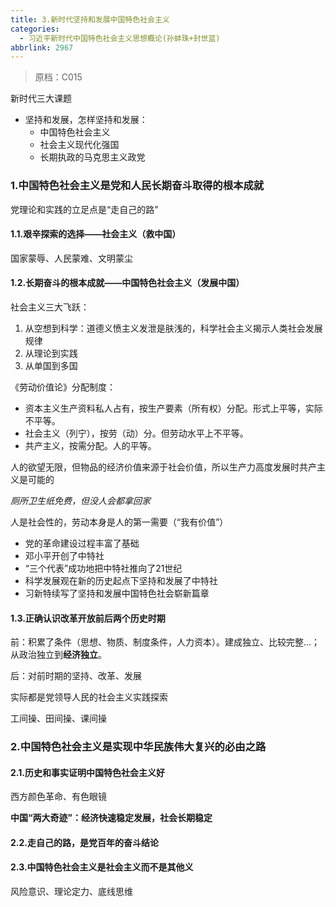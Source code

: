 ```yaml
---
title: 3.新时代坚持和发展中国特色社会主义
categories:
  - 习近平新时代中国特色社会主义思想概论(孙蚌珠+封世蓝)
abbrlink: 2967
---
```

> 原档：C015

新时代三大课题

- 坚持和发展，怎样坚持和发展：
  - 中国特色社会主义
  - 社会主义现代化强国
  - 长期执政的马克思主义政党

### 1.中国特色社会主义是党和人民长期奋斗取得的根本成就

党理论和实践的立足点是“走自己的路”

#### 1.1.艰辛探索的选择——社会主义（救中国）

国家蒙辱、人民蒙难、文明蒙尘

#### 1.2.长期奋斗的根本成就——中国特色社会主义（发展中国）

社会主义三大飞跃：

1. 从空想到科学：道德义愤主义发泄是肤浅的，科学社会主义揭示人类社会发展规律
2. 从理论到实践
3. 从单国到多国

《劳动价值论》分配制度：

- 资本主义生产资料私人占有，按生产要素（所有权）分配。形式上平等，实际不平等。
- 社会主义（列宁），按劳（动）分。但劳动水平上不平等。
- 共产主义，按需分配。人的平等。

人的欲望无限，但物品的经济价值来源于社会价值，所以生产力高度发展时共产主义是可能的

*厕所卫生纸免费，但没人会都拿回家*

人是社会性的，劳动本身是人的第一需要（“我有价值”）

- 党的革命建设过程丰富了基础
- 邓小平开创了中特社
- “三个代表”成功地把中特社推向了21世纪
- 科学发展观在新的历史起点下坚持和发展了中特社
- 习新特续写了坚持和发展中国特色社会崭新篇章

#### 1.3.正确认识改革开放前后两个历史时期

前：积累了条件（思想、物质、制度条件，人力资本）。建成独立、比较完整...；从政治独立到**经济独立**。

后：对前时期的坚持、改革、发展

实际都是党领导人民的社会主义实践探索

工间操、田间操、课间操

### 2.中国特色社会主义是实现中华民族伟大复兴的必由之路

#### 2.1.历史和事实证明中国特色社会主义好

西方颜色革命、有色眼镜

**中国“两大奇迹”：经济快速稳定发展，社会长期稳定**

#### 2.2.走自己的路，是党百年的奋斗结论

#### 2.3.中国特色社会主义是社会主义而不是其他义

风险意识、理论定力、底线思维

